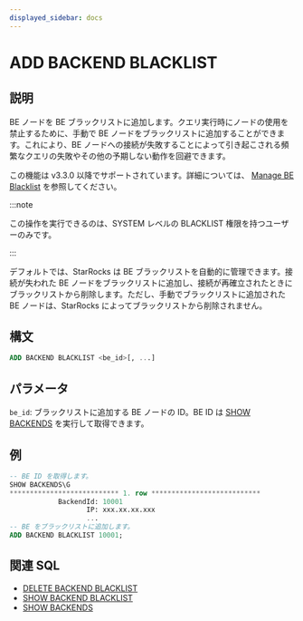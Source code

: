```yaml
---
displayed_sidebar: docs
---
```


# ADD BACKEND BLACKLIST

## 説明

BE ノードを BE ブラックリストに追加します。クエリ実行時にノードの使用を禁止するために、手動で BE ノードをブラックリストに追加することができます。これにより、BE ノードへの接続が失敗することによって引き起こされる頻繁なクエリの失敗やその他の予期しない動作を回避できます。

この機能は v3.3.0 以降でサポートされています。詳細については、 [Manage BE Blacklist](../../../../administration/management/BE_blacklist.md) を参照してください。

:::note

この操作を実行できるのは、SYSTEM レベルの BLACKLIST 権限を持つユーザーのみです。

:::

デフォルトでは、StarRocks は BE ブラックリストを自動的に管理できます。接続が失われた BE ノードをブラックリストに追加し、接続が再確立されたときにブラックリストから削除します。ただし、手動でブラックリストに追加された BE ノードは、StarRocks によってブラックリストから削除されません。

## 構文

```SQL
ADD BACKEND BLACKLIST <be_id>[, ...]
```

## パラメータ

`be_id`: ブラックリストに追加する BE ノードの ID。BE ID は [SHOW BACKENDS](SHOW_BACKENDS.md) を実行して取得できます。

## 例

```SQL
-- BE ID を取得します。
SHOW BACKENDS\G
*************************** 1. row ***************************
            BackendId: 10001
                   IP: xxx.xx.xx.xxx
                   ...
-- BE をブラックリストに追加します。
ADD BACKEND BLACKLIST 10001;
```

## 関連 SQL

- [DELETE BACKEND BLACKLIST](./DELETE_BACKEND_BLACKLIST.md)
- [SHOW BACKEND BLACKLIST](./SHOW_BACKEND_BLACKLIST.md)
- [SHOW BACKENDS](SHOW_BACKENDS.md)
